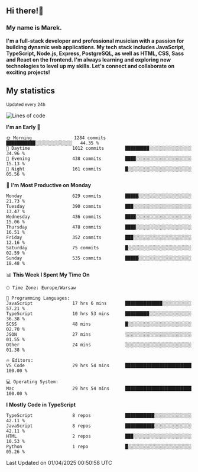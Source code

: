 ## Hi there!👋 ##
### My name is Marek. ###

**I'm a full-stack developer and professional musician with a passion for building dynamic web applications. My tech stack includes JavaScript, TypeScript, Node.js, Express, PostgreSQL, as well as HTML, CSS, Sass and React on the frontend. I'm always learning and exploring new technologies to level up my skills. Let's connect and collaborate on exciting projects!**

## My statistics ##
<sub>Updated every 24h</sub>
<!--START_SECTION:waka-->
![Lines of code](https://img.shields.io/badge/From%20Hello%20World%20I%27ve%20Written-194.5%20thousand%20lines%20of%20code-blue)

**I'm an Early 🐤** 

```text
🌞 Morning                1284 commits        ███████████░░░░░░░░░░░░░░   44.35 % 
🌆 Daytime                1012 commits        █████████░░░░░░░░░░░░░░░░   34.96 % 
🌃 Evening                438 commits         ████░░░░░░░░░░░░░░░░░░░░░   15.13 % 
🌙 Night                  161 commits         █░░░░░░░░░░░░░░░░░░░░░░░░   05.56 % 
```
📅 **I'm Most Productive on Monday** 

```text
Monday                   629 commits         █████░░░░░░░░░░░░░░░░░░░░   21.73 % 
Tuesday                  390 commits         ███░░░░░░░░░░░░░░░░░░░░░░   13.47 % 
Wednesday                436 commits         ████░░░░░░░░░░░░░░░░░░░░░   15.06 % 
Thursday                 478 commits         ████░░░░░░░░░░░░░░░░░░░░░   16.51 % 
Friday                   352 commits         ███░░░░░░░░░░░░░░░░░░░░░░   12.16 % 
Saturday                 75 commits          █░░░░░░░░░░░░░░░░░░░░░░░░   02.59 % 
Sunday                   535 commits         █████░░░░░░░░░░░░░░░░░░░░   18.48 % 
```


📊 **This Week I Spent My Time On** 

```text
🕑︎ Time Zone: Europe/Warsaw

💬 Programming Languages: 
JavaScript               17 hrs 6 mins       ██████████████░░░░░░░░░░░   57.21 % 
TypeScript               10 hrs 53 mins      █████████░░░░░░░░░░░░░░░░   36.38 % 
SCSS                     48 mins             █░░░░░░░░░░░░░░░░░░░░░░░░   02.70 % 
JSON                     27 mins             ░░░░░░░░░░░░░░░░░░░░░░░░░   01.55 % 
Other                    24 mins             ░░░░░░░░░░░░░░░░░░░░░░░░░   01.38 % 

🔥 Editors: 
VS Code                  29 hrs 54 mins      █████████████████████████   100.00 % 

💻 Operating System: 
Mac                      29 hrs 54 mins      █████████████████████████   100.00 % 
```

**I Mostly Code in TypeScript** 

```text
TypeScript               8 repos             ███████████░░░░░░░░░░░░░░   42.11 % 
JavaScript               8 repos             ███████████░░░░░░░░░░░░░░   42.11 % 
HTML                     2 repos             ███░░░░░░░░░░░░░░░░░░░░░░   10.53 % 
Python                   1 repo              █░░░░░░░░░░░░░░░░░░░░░░░░   05.26 % 
```




 Last Updated on 01/04/2025 00:50:58 UTC
<!--END_SECTION:waka-->

<!--
**MarekSax/MarekSax** is a ✨ _special_ ✨ repository because its `README.md` (this file) appears on your GitHub profile.

Here are some ideas to get you started:

- 🔭 I’m currently working on ...
- 🌱 I’m currently learning ...
- 👯 I’m looking to collaborate on ...
- 🤔 I’m looking for help with ...
- 💬 Ask me about ...
- 📫 How to reach me: ...
- 😄 Pronouns: ...
- ⚡ Fun fact: ...
-->
